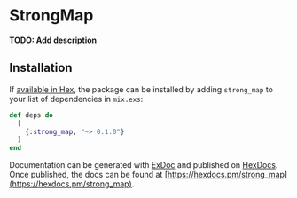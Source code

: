 # StrongMap

**TODO: Add description**

## Installation

If [available in Hex](https://hex.pm/docs/publish), the package can be installed
by adding `strong_map` to your list of dependencies in `mix.exs`:

```elixir
def deps do
  [
    {:strong_map, "~> 0.1.0"}
  ]
end
```

Documentation can be generated with [ExDoc](https://github.com/elixir-lang/ex_doc)
and published on [HexDocs](https://hexdocs.pm). Once published, the docs can
be found at [https://hexdocs.pm/strong_map](https://hexdocs.pm/strong_map).

